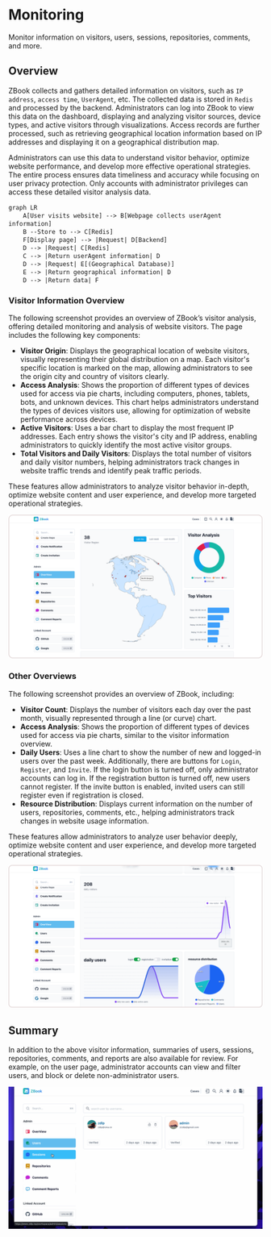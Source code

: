 # Monitoring

Monitor information on visitors, users, sessions, repositories, comments, and more.

## Overview

ZBook collects and gathers detailed information on visitors, such as `IP address`, `access time`, `UserAgent`, etc. The collected data is stored in `Redis` and processed by the backend. Administrators can log into ZBook to view this data on the dashboard, displaying and analyzing visitor sources, device types, and active visitors through visualizations. Access records are further processed, such as retrieving geographical location information based on IP addresses and displaying it on a geographical distribution map.

Administrators can use this data to understand visitor behavior, optimize website performance, and develop more effective operational strategies. The entire process ensures data timeliness and accuracy while focusing on user privacy protection. Only accounts with administrator privileges can access these detailed visitor analysis data.

```mermaid
graph LR
    A[User visits website] --> B[Webpage collects userAgent information]
    B --Store to --> C[Redis]
    F[Display page] --> |Request| D[Backend]
    D --> |Request| C[Redis]
    C --> |Return userAgent information| D
    D --> |Request| E[(Geographical Database)]
    E --> |Return geographical information| D
    D --> |Return data| F
```

### Visitor Information Overview

The following screenshot provides an overview of ZBook’s visitor analysis, offering detailed monitoring and analysis of website visitors. The page includes the following key components:

- **Visitor Origin**: Displays the geographical location of website visitors, visually representing their global distribution on a map. Each visitor's specific location is marked on the map, allowing administrators to see the origin city and country of visitors clearly.
- **Access Analysis**: Shows the proportion of different types of devices used for access via pie charts, including computers, phones, tablets, bots, and unknown devices. This chart helps administrators understand the types of devices visitors use, allowing for optimization of website performance across devices.
- **Active Visitors**: Uses a bar chart to display the most frequent IP addresses. Each entry shows the visitor's city and IP address, enabling administrators to quickly identify the most active visitor groups.
- **Total Visitors and Daily Visitors**: Displays the total number of visitors and daily visitor numbers, helping administrators track changes in website traffic trends and identify peak traffic periods.

These features allow administrators to analyze visitor behavior in-depth, optimize website content and user experience, and develop more targeted operational strategies.

![Visitors](./assets/dashboard.png)

### Other Overviews

The following screenshot provides an overview of ZBook, including:

- **Visitor Count**: Displays the number of visitors each day over the past month, visually represented through a line (or curve) chart.
- **Access Analysis**: Shows the proportion of different types of devices used for access via pie charts, similar to the visitor information overview.
- **Daily Users**: Uses a line chart to show the number of new and logged-in users over the past week. Additionally, there are buttons for `Login`, `Register`, and `Invite`. If the login button is turned off, only administrator accounts can log in. If the registration button is turned off, new users cannot register. If the invite button is enabled, invited users can still register even if registration is closed.
- **Resource Distribution**: Displays current information on the number of users, repositories, comments, etc., helping administrators track changes in website usage information.

These features allow administrators to analyze user behavior deeply, optimize website content and user experience, and develop more targeted operational strategies.

![Users](./assets/dashboard_2.png)

## Summary

In addition to the above visitor information, summaries of users, sessions, repositories, comments, and reports are also available for review. For example, on the user page, administrator accounts can view and filter users, and block or delete non-administrator users.

![Summary](./assets/dashboard_3.gif)
